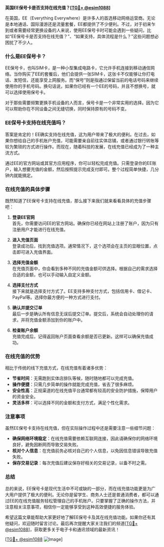**英国EE保号卡是否支持在线充值？[[TG💪+ @esim1088](https://t.me/s/esim1088)]**

在英国，EE（Everything Everywhere）是许多人的首选移动网络运营商。无论是本地通话、国际漫游还是流量套餐，EE都提供了不少便利。不过，对于初来乍到或者需要经常更换设备的人来说，使用EE保号卡时可能会遇到一些疑问，比如“EE保号卡是否支持在线充值？”、“如果支持，具体流程是什么？”这些问题想必困扰了不少人。

### 什么是EE保号卡？

EE保号卡，也叫SIM卡，是一种小型集成电路卡，它允许手机连接到移动通信网络。当你购买了EE的套餐后，他们会提供一张SIM卡，这张卡不仅能够让你打电话、发短信，还能享受上网服务。而“保号”则是指通过保留当前的电话号码来继续使用你的手机号码。换句话说，如果你已经有一个EE的号码，并且不想换号，就可以选择使用保号卡。

对于那些需要频繁更换手机设备的人而言，保号卡是一个非常实用的选择。因为它可以帮助你在不同设备之间无缝切换，同时保持原有的号码不变。

### EE保号卡支持在线充值吗？

答案是肯定的！EE确实支持在线充值，这为用户带来了极大的便利。在过去，如果你想给自己的手机账户充值，可能需要亲自前往实体店铺，或者通过银行转账等较为繁琐的方式进行操作。而现在，随着科技的发展，在线充值已经成为了一种主流方式。

通过EE的官方网站或其官方应用程序，你可以轻松完成充值。只需登录你的EE账户，输入想要充值的金额，然后按照提示完成支付即可。整个过程简单快捷，几分钟内就能搞定。

### 在线充值的具体步骤

既然知道了EE保号卡支持在线充值，那么接下来我们就来看看具体的充值步骤吧：

1. **登录EE官网**  
   首先，你需要访问EE的官方网站。确保你已经在网站上注册了账户，因为只有注册用户才能进行在线充值。

2. **进入充值页面**  
   登录成功后，找到充值选项。通常情况下，这个选项会在主页的显眼位置，点击即可进入充值界面。

3. **选择充值金额**  
   在充值页面中，你会看到多种不同的充值金额可供选择。根据自己的需求选择合适的金额，也可以手动输入自定义金额。

4. **选择支付方式**  
   接下来就是选择支付方式了。EE支持多种支付方式，包括信用卡、借记卡、PayPal等。选择你最方便的一种方式进行支付。

5. **确认并提交订单**  
   最后一步是确认所有信息无误后提交订单。提交后，系统会自动处理你的请求，并将充值金额添加到你的账户中。

6. **检查账户余额**  
   充值完成后，记得返回账户页面查看余额是否已更新。这样可以确保充值成功。

### 在线充值的优势

相比于传统的线下充值方式，在线充值有着诸多优势：

- **节省时间**：无需跑到实体店排队等候，随时随地都可以完成充值。
- **操作便捷**：只需几步简单的操作就能完成充值，省去了很多麻烦。
- **安全性高**：正规渠道的在线充值平台通常都有较高的安全防护措施，保障用户的资金安全。
- **灵活多样**：可以选择不同的金额和支付方式，满足个性化需求。

### 注意事项

虽然EE保号卡支持在线充值，但在实际操作过程中还是需要注意一些细节问题：

- **确保网络环境稳定**：在线充值需要依赖互联网连接，因此请确保你的网络环境良好，避免因断网而导致交易失败。
- **核对个人信息**：在充值前务必核对自己的个人信息，以免因信息错误导致充值失败。
- **保存交易记录**：每次充值后建议保存好相关的交易记录，以备不时之需。

### 总结

总的来说，EE保号卡是现代生活中不可或缺的一部分，而在线充值功能更是为广大用户提供了极大的便利。无论你是留学生、商务人士还是普通消费者，都可以通过EE的在线充值服务轻松管理自己的手机账户。只要掌握了正确的操作方法，并注意相关注意事项，相信你一定能够享受到这种高效便捷的服务体验。

希望这篇文章能帮助大家更好地了解EE保号卡及其在线充值功能。如果你还有其他疑问，欢迎随时留言讨论。最后再次提醒大家关注我们的频道[[TG💪+ @esim1088](https://t.me/s/esim1088)]，获取更多关于电子卡和通讯领域的最新资讯！

[[TG💪+ @esim1088](https://t.me/s/esim1088) ![Image](https://i.postimg.cc/4NQfJmqS/Snipaste-2025-05-13-00-14-12.png)]